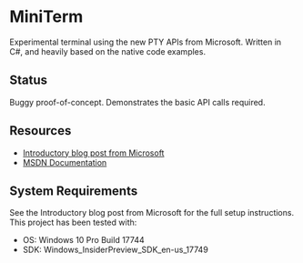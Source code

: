 # MiniTerm

Experimental terminal using the new PTY APIs from Microsoft. Written in C#, and heavily based on the native code examples.

## Status

Buggy proof-of-concept. Demonstrates the basic API calls required.

## Resources

- [Introductory blog post from Microsoft](https://blogs.msdn.microsoft.com/commandline/2018/08/02/windows-command-line-introducing-the-windows-pseudo-console-conpty/)
- [MSDN Documentation](https://docs.microsoft.com/en-us/windows/console/creating-a-pseudoconsole-session)

## System Requirements

See the Introductory blog post from Microsoft for the full setup instructions. This project has been tested with:

- OS: Windows 10 Pro Build 17744
- SDK: Windows_InsiderPreview_SDK_en-us_17749
